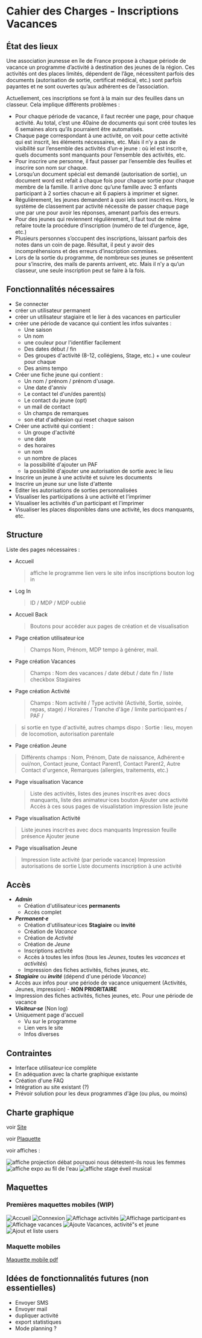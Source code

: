 # Cahier des Charges - Inscriptions Vacances

## État des lieux

Une association jeunesse en île de France propose à chaque période de vacance un programme d’activité à destination des jeunes de la région. Ces activités ont des places limités, dépendent de l’âge, nécessitent parfois des documents (autorisation de sortie, certificat médical, etc.) sont parfois payantes et ne sont ouvertes qu’aux adhérent·es de l’association.

Actuellement, ces inscriptions se font à la main sur des feuilles dans un classeur. Cela implique différents problèmes :

- Pour chaque période de vacance, il faut recréer une page, pour chaque activité. Au total, c’est une 40aine de documents qui sont créé toutes les 6 semaines alors qu’ils pourraient être automatisés.
- Chaque page correspondant à une activité, on voit pour cette activité qui est inscrit, les éléments nécessaires, etc. Mais il n’y a pas de visibilité sur l’ensemble des activités d’un·e jeune : où iel est inscrit·e, quels documents sont manquants pour l’ensemble des activités, etc.
- Pour inscrire une personne, il faut passer par l’ensemble des feuilles et inscrire son nom sur chaque.
- Lorsqu’un document spécial est demandé (autorisation de sortie), un document word est refait à chaque fois pour chaque sortie pour chaque membre de la famille. Il arrive donc qu’une famille avec 3 enfants participant à 2 sorties chacun·e ait 6 papiers à imprimer et signer.
- Régulièrement, les jeunes demandent à quoi iels sont inscrit·es. Hors, le système de classement par activité nécessite de passer chaque page une par une pour avoir les réponses, amenant parfois des erreurs.
- Pour des jeunes qui reviennent régulièrement, il faut tout de même refaire toute la procédure d’inscription (numéro de tel d’urgence, âge, etc.)
- Plusieurs personnes s’occupent des inscriptions, laissant parfois des notes dans un coin de page. Résultat, il peut y avoir des incompréhensions et des erreurs d’inscription commises.
- Lors de la sortie du programme, de nombreux·ses jeunes se présentent pour s’inscrire, des mails de parents arrivent, etc. Mais il n’y a qu’un classeur, une seule inscription peut se faire à la fois.

## Fonctionnalités nécessaires

- Se connecter
- créer un utilisateur permanent
- créer un utilisateur stagiaire et le lier à des vacances en particulier
- créer une période de vacance qui contient les infos suivantes :
  - Une saison
  - Un nom
  - une couleur pour l'identifier facilement
  - Des dates début / fin
  - Des groupes d'activité (8-12, collégiens, Stage, etc.) + une couleur pour chaque
  - Des anims tempo
- Créer une fiche jeune qui contient :
  - Un nom / prénom / prénom d'usage.
  - Une date d'anniv
  - Le contact tel d'un/des parent(s)
  - Le contact du jeune (opt)
  - un mail de contact
  - Un champs de remarques
  - son état d'adhésion qui reset chaque saison
- Créer une activité qui contient :
  - Un groupe d'activité
  - une date
  - des horaires
  - un nom
  - un nombre de places
  - la possibilité d'ajouter un PAF
  - la possibilité d'ajouter une autorisation de sortie avec le lieu
- Inscrire un jeune à une activité et suivre les documents
- Inscrire un jeune sur une liste d'attente
- Editer les autorisations de sorties personnalisées
- Visualiser les participations à une activité et l'imprimer
- Visualiser les activités d'un participant et l'imprimer
- Visualiser les places disponibles dans une activité, les docs manquants, etc.

## Structure

Liste des pages nécessaires :

- Accueil
  > affiche le programme
  > lien vers le site
  > infos inscriptions
  > bouton log in
- Log In

  > ID / MDP / MDP oublié

- Accueil Back

  > Boutons pour accéder aux pages de création et de visualisation

- Page création utilisateur·ice

  > Champs Nom, Prénom, MDP tempo à générer, mail.

- Page création Vacances
  > Champs : Nom des vacances / date début / date fin / liste checkbox Stagiaires
- Page création Activité
  > Champs : Nom activité / Type activité (Activité, Sortie, soirée, repas, stage) / Horaires / Tranche d'âge / limite participant·es / PAF /

> si sortie en type d'activité, autres champs dispo :
> Sortie : lieu, moyen de locomotion, autorisation parentale

- Page création Jeune

> Différents champs : Nom, Prénom, Date de naissance, Adhérent·e oui/non, Contact jeune, Contact Parent1, Contact Parent2, Autre Contact d'urgence, Remarques (allergies, traitements, etc.)

- Page visualisation Vacance

  > Liste des activités, listes des jeunes inscrit·es avec docs manquants, liste des animateur·ices
  > bouton Ajouter une activité
  > Accès à ces sous pages de visualistation
  > impression liste jeune

- Page visualisation Activité

> Liste jeunes inscrit·es avec docs manquants
> Impression feuille présence
> Ajouter jeune

- Page visualisation Jeune

> Impression liste activité (par periode vacance)
> Impression autorisations de sortie
> Liste documents
> inscription à une activité

## Accès

- **_Admin_**
  - Création d'utilisateur·ices **permanents**
  - Accès complet
- **_Permanent·e_**
  - Création d'utilisateur·ices **Stagiaire** ou **invité**
  - Création de _Vacance_
  - Création de _Activité_
  - Création de _Jeune_
  - Inscriptions activité
  - Accès à toutes les infos (tous les _Jeunes_, toutes les _vacances_ et _activités_)
  - Impression des fiches activités, fiches jeunes, etc.
- **_Stagiaire_** ou **_invité_** (dépend d'une période _Vacance_)
- Accès aux infos pour une période de vacance uniquement (Activités, Jeunes, impression) - **NON PRIORITAIRE**
- Impression des fiches activités, fiches jeunes, etc. Pour une période de vacance
- **_Visiteur·se_** (Non log)
- Uniquement page d'accueil
  - Vu sur le programme
  - Lien vers le site
  - Infos diverses

## Contraintes

- Interface utilisateur·ice complète
- En adéquation avec la charte graphique existante
- Création d'une FAQ
- Intégration au site existant (?)
- Prévoir solution pour les deux programmes d'âge (ou plus, ou moins)

## Charte graphique

voir [Site](www.mjc-igny.org)

voir [Plaquette](https://www.mjc-igny.org/wp-content/uploads/2022/08/Plaquette-2022-2023-web.pdf)

voir affiches :

![affiche projection débat pourquoi nous détestent-ils nous les femmes](https://www.mjc-igny.org/wp-content/uploads/2023/02/pourquoi-nous-detestent-ils-nous-les-femmes-842x550.png)
![affiche expo au fil de l'eau](https://www.mjc-igny.org/wp-content/uploads/2023/02/Affiche-Au-fil-de-leau-1-1170x550.png)
![affiche stage éveil musical](https://www.mjc-igny.org/wp-content/uploads/2023/02/affiche-1170x550.jpg)

## Maquettes

### Premières maquettes mobiles (WIP)

![Accueil](https://zupimages.net/up/23/17/h94d.png)
![Connexion](https://zupimages.net/up/23/17/cvgs.png)
![Affichage activités](https://zupimages.net/up/23/17/9n4z.png)
![Affichage participant·es](https://zupimages.net/up/23/17/famu.png)
![Affichage vacances](https://zupimages.net/up/23/17/53cb.png)
![Ajoute Vacances, activité"s et jeune](https://zupimages.net/up/23/17/qz2h.png)
![Ajout et liste users](https://zupimages.net/up/23/17/whb4.png)

### Maquette mobiles

[Maquette mobile pdf](https://newaa.tiiny.site/)

## Idées de fonctionnalités futures (non essentielles)

- Envoyer SMS
- Envoyer mail
- dupliquer activité
- export statistiques
- Mode planning ?

